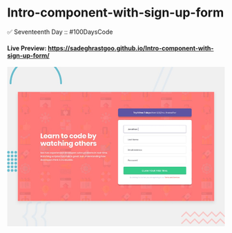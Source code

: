 # Intro-component-with-sign-up-form
✅ Seventeenth Day :: #100DaysCode

#### Live Preview: https://sadeghrastgoo.github.io/Intro-component-with-sign-up-form/

<img src="design/desktop-preview.jpg" />
